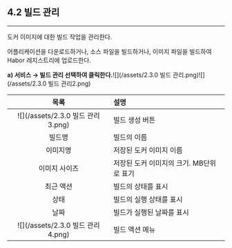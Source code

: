 ## 4.2 빌드 관리

---

도커 이미지에 대한 빌드 작업을 관리한다.

어플리케이션을 다운로드하거나, 소스 파일을 빌드하거나, 이미지 파일을 빌드하여 Habor 레지스트리에 업로드한다.

**a\)    서비스 **→** 빌드 관리 선택하여 클릭한다.**![](/assets/2.3.0 빌드 관리.png)![](/assets/2.3.0 빌드 관리2.png)

| **목록** | **설명** |
| :---: | :--- |
| ![](/assets/2.3.0 빌드 관리3.png) | 빌드 생성 버튼 |
| 빌드명 | 빌드의 이름 |
| 이미지명 | 저장된 도커 이미지 이름 |
| 이미지 사이즈 | 저장된 도커 이미지의 크기. MB단위로 표기 |
| 최근 액션 | 빌드의 상태를 표시 |
| 상태 | 빌드의 실행 상태를 표시 |
| 날짜 | 빌드가 실행된 날짜를 표시 |
| ![](/assets/2.3.0 빌드 관리4.png) | 빌드 액션 메뉴 |



